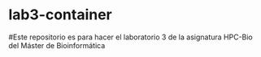 # lab3-container

#Este repositorio es para hacer el laboratorio 3 de la asignatura HPC-Bio del Máster de Bioinformática
